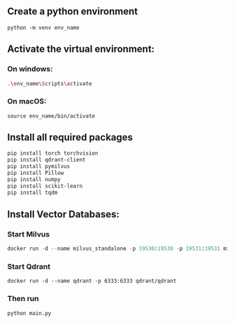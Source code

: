 ## Create a python environment
`python -m venv env_name
`
## Activate the virtual environment:
### On windows:
```bash
.\env_name\Scripts\activate
```

### On macOS:
```
source env_name/bin/activate
```

## Install all required packages
```bash
pip install torch torchvision
pip install qdrant-client
pip install pymilvus
pip install Pillow
pip install numpy
pip install scikit-learn
pip install tqdm
```
## Install Vector Databases:

### Start Milvus
```python docker pull milvusdb/milvus:latest
docker run -d --name milvus_standalone -p 19530:19530 -p 19531:19531 milvusdb/milvus:latest
```

### Start Qdrant

```docker pull qdrant/qdrant
docker run -d --name qdrant -p 6333:6333 qdrant/qdrant
```

### Then run 
```python
python main.py
```